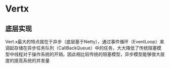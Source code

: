 # Vertx

## 底层实现

Vert.x最大的特点就在于异步（底层基于Netty），通过事件循环（EventLoop）来调起存储在异步任务队列（CallBackQueue）中的任务，大大降低了传统阻塞模型中线程对于操作系统的开销。因此相比较传统的阻塞模型，异步模型能够很大层度的提高系统的并发量